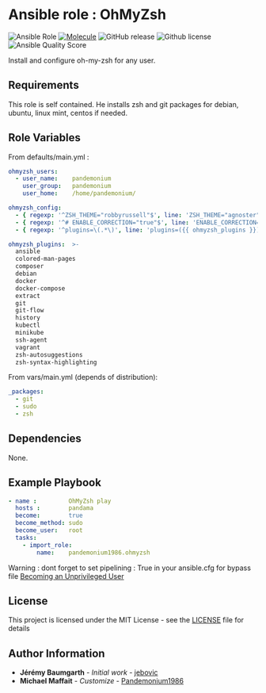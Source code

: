 # Ansible role : OhMyZsh

![Ansible Role](https://img.shields.io/ansible/role/35393?logo=ansible)
[![Molecule](https://github.com/Pandemonium1986/ansible-role-ohmyzsh/actions/workflows/molecule.yml/badge.svg?branch=master)](https://github.com/Pandemonium1986/ansible-role-ohmyzsh/actions/workflows/molecule.yml)
![GitHub release](https://img.shields.io/github/release/Pandemonium1986/ansible-role-ohmyzsh.svg?logo=github)
![Github license](https://img.shields.io/github/license/Pandemonium1986/ansible-role-ohmyzsh.svg?logo=github)
![Ansible Quality Score](https://img.shields.io/ansible/quality/35393?logo=ansible)

Install and configure oh-my-zsh for any user.

## Requirements

This role is self contained. He installs zsh and git packages for debian, ubuntu, linux mint, centos if needed.

## Role Variables

From defaults/main.yml :

```yaml
ohmyzsh_users:
  - user_name:    pandemonium
    user_group:   pandemonium
    user_home:    /home/pandemonium/

ohmyzsh_config:
  - { regexp: '^ZSH_THEME="robbyrussell"$', line: 'ZSH_THEME="agnoster"'}
  - { regexp: '^# ENABLE_CORRECTION="true"$', line: 'ENABLE_CORRECTION="true"'}
  - { regexp: '^plugins=\(.*\)', line: 'plugins=({{ ohmyzsh_plugins }})'}

ohmyzsh_plugins:  >-
  ansible
  colored-man-pages
  composer
  debian
  docker
  docker-compose
  extract
  git
  git-flow
  history
  kubectl
  minikube
  ssh-agent
  vagrant
  zsh-autosuggestions
  zsh-syntax-highlighting
```

From vars/main.yml (depends of distribution):

```yaml
_packages:
  - git
  - sudo
  - zsh
```

## Dependencies

None.

## Example Playbook

```yaml
- name :         OhMyZsh play
  hosts :        pandama
  become:        true
  become_method: sudo
  become_user:   root
  tasks:
    - import_role:
        name:    pandemonium1986.ohmyzsh
```

Warning : dont forget to set pipelining : True in your ansible.cfg for bypass file [Becoming an Unprivileged User](https://docs.ansible.com/ansible/latest/user_guide/become.html)

## License

This project is licensed under the MIT License - see the [LICENSE](./LICENSE) file for details

## Author Information

- **Jérémy Baumgarth** - _Initial work_ - [jebovic](https://github.com/jebovic)
- **Michael Maffait** - _Customize_ - [Pandemonium1986](https://github.com/Pandemonium1986)
